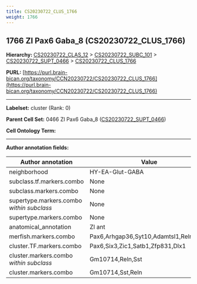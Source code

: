 ```yaml
---
title: CS20230722_CLUS_1766
weight: 1766
---
```

## 1766 ZI Pax6 Gaba_8 (CS20230722_CLUS_1766)
<b>Hierarchy: </b>
[CS20230722_CLAS_12](../CS20230722_CLAS_12) >
[CS20230722_SUBC_101](../CS20230722_SUBC_101) >
[CS20230722_SUPT_0466](../CS20230722_SUPT_0466) >
[CS20230722_CLUS_1766](../CS20230722_CLUS_1766)

**PURL:** [https://purl.brain-bican.org/taxonomy/CCN20230722/CS20230722_CLUS_1766](https://purl.brain-bican.org/taxonomy/CCN20230722/CS20230722_CLUS_1766)

---


**Labelset:** cluster (Rank: 0)

**Parent Cell Set:** 0466 ZI Pax6 Gaba_8 ([CS20230722_SUPT_0466](../CS20230722_SUPT_0466))



**Cell Ontology Term:** 

[MARKER GENES.]: #


---

[TRANSFERRED ANNOTATIONS.]: #


[AUTHOR ANNOTATION FIELDS.]: #


**Author annotation fields:**

| Author annotation | Value |
|-------------------|-------|
|neighborhood|HY-EA-Glut-GABA|
|subclass.tf.markers.combo|None|
|subclass.markers.combo|None|
|supertype.markers.combo _within subclass_|None|
|supertype.markers.combo|None|
|anatomical_annotation|ZI ant|
|merfish.markers.combo|Pax6,Arhgap36,Syt10,Adamtsl1,Reln,Ldb2|
|cluster.TF.markers.combo|Pax6,Six3,Zic1,Satb1,Zfp831,Dlx1|
|cluster.markers.combo _within subclass_|Gm10714,Reln,Sst|
|cluster.markers.combo|Gm10714,Sst,Reln|
